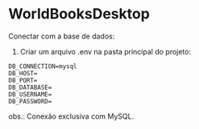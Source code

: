 # WorldBooksDesktop

Conectar com a base de dados:

1. Criar um arquivo .env na pasta principal do projeto:

```env
DB_CONNECTION=mysql
DB_HOST=
DB_PORT=
DB_DATABASE=
DB_USERNAME=
DB_PASSWORD=
```

obs.: Conexão exclusiva com MySQL.